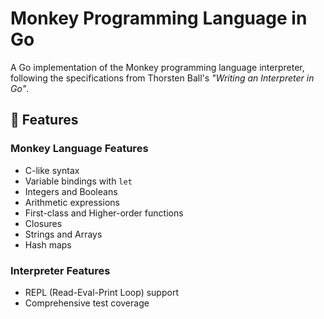 # Monkey Programming Language in Go

A Go implementation of the Monkey programming language interpreter, following the specifications from Thorsten Ball's *"Writing an Interpreter in Go"*.

## 🐒 Features

### Monkey Language Features
- C-like syntax
- Variable bindings with `let`
- Integers and Booleans
- Arithmetic expressions
- First-class and Higher-order functions
- Closures
- Strings and Arrays
- Hash maps

### Interpreter Features
- REPL (Read-Eval-Print Loop) support
- Comprehensive test coverage